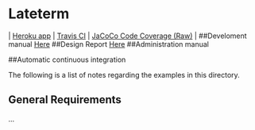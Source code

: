 # Lateterm 

| [Heroku app](http://mylla-staging.herokuapp.com/)   |  [Travis CI](https://travis-ci.org/qts/lateterm)   |   [JaCoCo Code Coverage (Raw)](http://htmlpreview.github.io/?https://github.com/qts/lateterm/blob/master/jacoco-ut/index.html) |
##Develoment manual
[Here](https://docs.google.com/document/d/1FEEWC_kMnodoRFodRHs-IKTz36Z2fZ9f17KShGKRVNk/pub)
##Design Report
[Here](https://docs.google.com/document/d/1DBcTju1IhY3ZHEVTcC582R5j8JKBYTzZ0sussjuftAQ/pub)
##Administration manual                       

##Automatic continuous integration


The following is a list of notes regarding the examples in this directory.

## General Requirements

...






